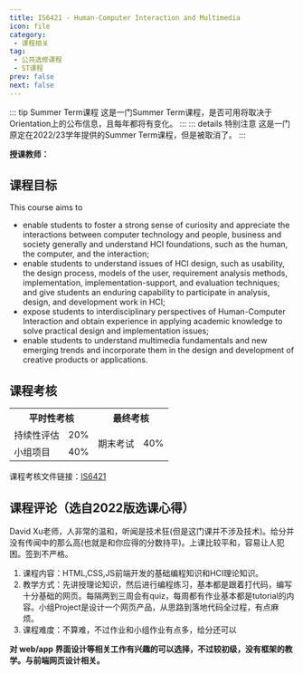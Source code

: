 ```yaml
---
title: IS6421 - Human-Computer Interaction and Multimedia
icon: file
category:
 - 课程相关
tag:
 - 公共选修课程
 - ST课程
prev: false
next: false
---
```


::: tip Summer Term课程
这是一门Summer Term课程，是否可用将取决于Orientation上的公布信息，且每年都将有变化。
:::
::: details 特别注意
这是一门原定在2022/23学年提供的Summer Term课程，但是被取消了。
:::

**授课教师：**

<VPBanner
  title = "许景俊(Prof. XU Jingjun)'David'"
  content = "Professor"
  logo = "https://www.cb.cityu.edu.hk/portfolio/photos/davidxu.jpg"
   :actions = '[  
        {
            text: "详细信息",
            link: "https://www.cb.cityu.edu.hk/People-and-Research/People/People-Details?eid=davidxu"
        },
    ]'
/>


<!--more-->

## 课程目标

This course aims to

- enable students to foster a strong sense of curiosity and appreciate the interactions between computer technology and people, business and society generally and understand HCI foundations, such as the human, the computer, and the interaction;
- enable students to understand issues of HCI design, such as usability, the design process, models of the user, requirement analysis methods, implementation, implementation-support, and evaluation techniques; and give students an enduring capability to participate in analysis, design, and development work in HCI;
- expose students to interdisciplinary perspectives of Human-Computer Interaction and obtain experience in applying academic knowledge to solve practical design and implementation issues;
- enable students to understand multimedia fundamentals and new emerging trends and incorporate them in the design and development of creative products or applications.

## 课程考核

<table>
    <tr>
        <th colspan=2>
            平时性考核
        </th>
        <th colspan=2>
            最终考核
        </th>
    </tr>
    <tr>
        <td>
            持续性评估
        </td>
        <td>
            20%
        </td>
        <td rowspan=3>
            期末考试
        </td>
        <td rowspan=3>
            40%
        </td>
    </tr>
    <tr>
        <td>
            小组项目
        </td>
        <td>
            40%
        </td>
    </tr>
</table>

课程考核文件链接：[IS6421](https://www.cityu.edu.hk/catalogue/pg/202223/course/IS6421.pdf)

## 课程评论（选自2022版选课心得）

David Xu老师，人非常的温和，听闻是技术狂(但是这门课并不涉及技术)。给分并没有传闻中的那么高(也就是和你应得的分数持平)。上课比较平和，容易让人犯困。签到不严格。

1. 课程内容：HTML,CSS,JS前端开发的基础编程知识和HCI理论知识。
2. 教学方式：先讲授理论知识，然后进行编程练习，基本都是跟着打代码，编写十分基础的网页。每隔两到三周会有quiz，每周都有作业基本都是tutorial的内容。小组Project是设计一个网页产品，从思路到落地代码全过程，有点麻烦。
3. 课程难度：不算难，不过作业和小组作业有点多，给分还可以

**对 web/app 界面设计等相关工作有兴趣的可以选择，不过较初级，没有框架的教学。与前端网页设计相关。**
